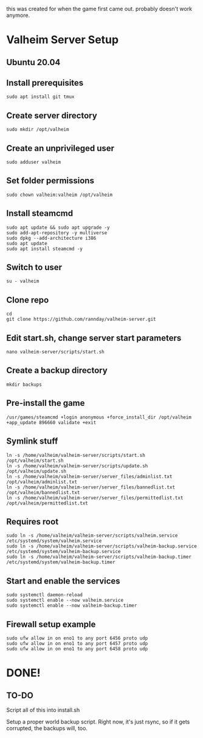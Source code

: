 this was created for when the game first came out. probably doesn't work anymore.

# Valheim Server Setup
## Ubuntu 20.04

## Install prerequisites
`sudo apt install git tmux`

## Create server directory
`sudo mkdir /opt/valheim`

## Create an unprivileged user
`sudo adduser valheim`

## Set folder permissions
`sudo chown valheim:valheim /opt/valheim`

## Install steamcmd
```
sudo apt update && sudo apt upgrade -y
sudo add-apt-repository -y multiverse
sudo dpkg --add-architecture i386
sudo apt update
sudo apt install steamcmd -y
```

## Switch to user
`su - valheim`

## Clone repo
`cd`  
`git clone https://github.com/rannday/valheim-server.git`

## Edit start.sh, change server start parameters
`nano valheim-server/scripts/start.sh`

## Create a backup directory
`mkdir backups`

## Pre-install the game
`/usr/games/steamcmd +login anonymous +force_install_dir /opt/valheim +app_update 896660 validate +exit`

## Symlink stuff
```
ln -s /home/valheim/valheim-server/scripts/start.sh /opt/valheim/start.sh  
ln -s /home/valheim/valheim-server/scripts/update.sh /opt/valheim/update.sh  
ln -s /home/valheim/valheim-server/server_files/adminlist.txt /opt/valheim/adminlist.txt  
ln -s /home/valheim/valheim-server/server_files/bannedlist.txt /opt/valheim/bannedlist.txt  
ln -s /home/valheim/valheim-server/server_files/permittedlist.txt /opt/valheim/permittedlist.txt  
```

## Requires root
```
sudo ln -s /home/valheim/valheim-server/scripts/valheim.service /etc/systemd/system/valheim.service  
sudo ln -s /home/valheim/valheim-server/scripts/valheim-backup.service /etc/systemd/system/valheim-backup.service  
sudo ln -s /home/valheim/valheim-server/scripts/valheim-backup.timer /etc/systemd/system/valheim-backup.timer  
```

## Start and enable the services
```
sudo systemctl daemon-reload
sudo systemctl enable --now valheim.service 
sudo systemctl enable --now valheim-backup.timer
```

## Firewall setup example
```
sudo ufw allow in on eno1 to any port 6456 proto udp
sudo ufw allow in on eno1 to any port 6457 proto udp
sudo ufw allow in on eno1 to any port 6458 proto udp 
```

# DONE!

## TO-DO
Script all of this into install.sh

Setup a proper world backup script. Right now, it's just rsync, so if it gets corrupted, the backups will, too.

